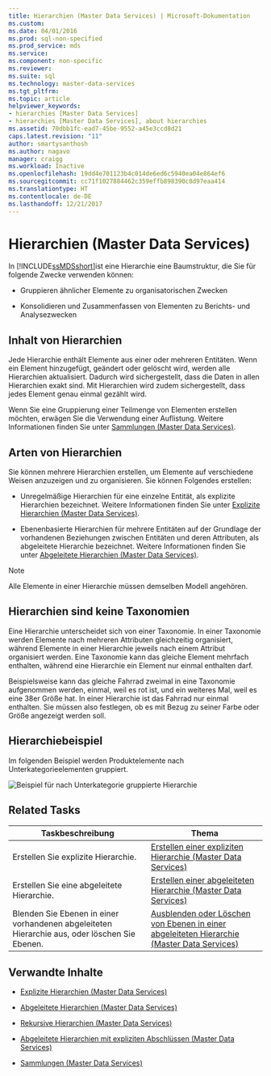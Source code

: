 ```yaml
---
title: Hierarchien (Master Data Services) | Microsoft-Dokumentation
ms.custom: 
ms.date: 04/01/2016
ms.prod: sql-non-specified
ms.prod_service: mds
ms.service: 
ms.component: non-specific
ms.reviewer: 
ms.suite: sql
ms.technology: master-data-services
ms.tgt_pltfrm: 
ms.topic: article
helpviewer_keywords:
- hierarchies [Master Data Services]
- hierarchies [Master Data Services], about hierarchies
ms.assetid: 70dbb1fc-ead7-45be-9552-a45e3ccd8d21
caps.latest.revision: "11"
author: smartysanthosh
ms.author: nagavo
manager: craigg
ms.workload: Inactive
ms.openlocfilehash: 19dd4e701123b4c014de6ed6c5940ea04e864ef6
ms.sourcegitcommit: cc71f1027884462c359effb898390c8d97eaa414
ms.translationtype: HT
ms.contentlocale: de-DE
ms.lasthandoff: 12/21/2017
---
```

# <a name="hierarchies-master-data-services"></a>Hierarchien (Master Data Services)
  In [!INCLUDE[ssMDSshort](../includes/ssmdsshort-md.md)]ist eine Hierarchie eine Baumstruktur, die Sie für folgende Zwecke verwenden können:  
  
-   Gruppieren ähnlicher Elemente zu organisatorischen Zwecken  
  
-   Konsolidieren und Zusammenfassen von Elementen zu Berichts- und Analysezwecken  
  
## <a name="what-hierarchies-contain"></a>Inhalt von Hierarchien  
 Jede Hierarchie enthält Elemente aus einer oder mehreren Entitäten. Wenn ein Element hinzugefügt, geändert oder gelöscht wird, werden alle Hierarchien aktualisiert. Dadurch wird sichergestellt, dass die Daten in allen Hierarchien exakt sind. Mit Hierarchien wird zudem sichergestellt, dass jedes Element genau einmal gezählt wird.  
  
 Wenn Sie eine Gruppierung einer Teilmenge von Elementen erstellen möchten, erwägen Sie die Verwendung einer Auflistung. Weitere Informationen finden Sie unter [Sammlungen &#40;Master Data Services&#41;](../master-data-services/collections-master-data-services.md).  
  
## <a name="kinds-of-hierarchies"></a>Arten von Hierarchien  
 Sie können mehrere Hierarchien erstellen, um Elemente auf verschiedene Weisen anzuzeigen und zu organisieren. Sie können Folgendes erstellen:  
  
-   Unregelmäßige Hierarchien für eine einzelne Entität, als explizite Hierarchien bezeichnet. Weitere Informationen finden Sie unter [Explizite Hierarchien &#40;Master Data Services&#41;](../master-data-services/explicit-hierarchies-master-data-services.md).  
  
-   Ebenenbasierte Hierarchien für mehrere Entitäten auf der Grundlage der vorhandenen Beziehungen zwischen Entitäten und deren Attributen, als abgeleitete Hierarchie bezeichnet. Weitere Informationen finden Sie unter [Abgeleitete Hierarchien &#40;Master Data Services&#41;](../master-data-services/derived-hierarchies-master-data-services.md).  
  
> [!NOTE]  
>  Alle Elemente in einer Hierarchie müssen demselben Modell angehören.  
  
## <a name="hierarchies-are-not-taxonomies"></a>Hierarchien sind keine Taxonomien  
 Eine Hierarchie unterscheidet sich von einer Taxonomie. In einer Taxonomie werden Elemente nach mehreren Attributen gleichzeitig organisiert, während Elemente in einer Hierarchie jeweils nach einem Attribut organisiert werden. Eine Taxonomie kann das gleiche Element mehrfach enthalten, während eine Hierarchie ein Element nur einmal enthalten darf.  
  
 Beispielsweise kann das gleiche Fahrrad zweimal in eine Taxonomie aufgenommen werden, einmal, weil es rot ist, und ein weiteres Mal, weil es eine 38er Größe hat. In einer Hierarchie ist das Fahrrad nur einmal enthalten. Sie müssen also festlegen, ob es mit Bezug zu seiner Farbe oder Größe angezeigt werden soll.  
  
## <a name="hierarchy-example"></a>Hierarchiebeispiel  
 Im folgenden Beispiel werden Produktelemente nach Unterkategorieelementen gruppiert.  
  
 ![Beispiel für nach Unterkategorie gruppierte Hierarchie](../master-data-services/media/mds-conc-hierarchy.gif "Hierarchy Grouped by Subcategory Example")  
  
## <a name="related-tasks"></a>Related Tasks  
  
|Taskbeschreibung|Thema|  
|----------------------|-----------|  
|Erstellen Sie explizite Hierarchie.|[Erstellen einer expliziten Hierarchie &#40;Master Data Services&#41;](../master-data-services/create-an-explicit-hierarchy-master-data-services.md)|  
|Erstellen Sie eine abgeleitete Hierarchie.|[Erstellen einer abgeleiteten Hierarchie &#40;Master Data Services&#41;](../master-data-services/create-a-derived-hierarchy-master-data-services.md)|  
|Blenden Sie Ebenen in einer vorhandenen abgeleiteten Hierarchie aus, oder löschen Sie Ebenen.|[Ausblenden oder Löschen von Ebenen in einer abgeleiteten Hierarchie &#40;Master Data Services&#41;](../master-data-services/hide-or-delete-levels-in-a-derived-hierarchy-master-data-services.md)|  
  
## <a name="related-content"></a>Verwandte Inhalte  
  
-   [Explizite Hierarchien &#40;Master Data Services&#41;](../master-data-services/explicit-hierarchies-master-data-services.md)  
  
-   [Abgeleitete Hierarchien &#40;Master Data Services&#41;](../master-data-services/derived-hierarchies-master-data-services.md)  
  
-   [Rekursive Hierarchien &#40;Master Data Services&#41;](../master-data-services/recursive-hierarchies-master-data-services.md)  
  
-   [Abgeleitete Hierarchien mit expliziten Abschlüssen &#40;Master Data Services&#41;](../master-data-services/derived-hierarchies-with-explicit-caps-master-data-services.md)  
  
-   [Sammlungen &#40;Master Data Services&#41;](../master-data-services/collections-master-data-services.md)  
  
  
